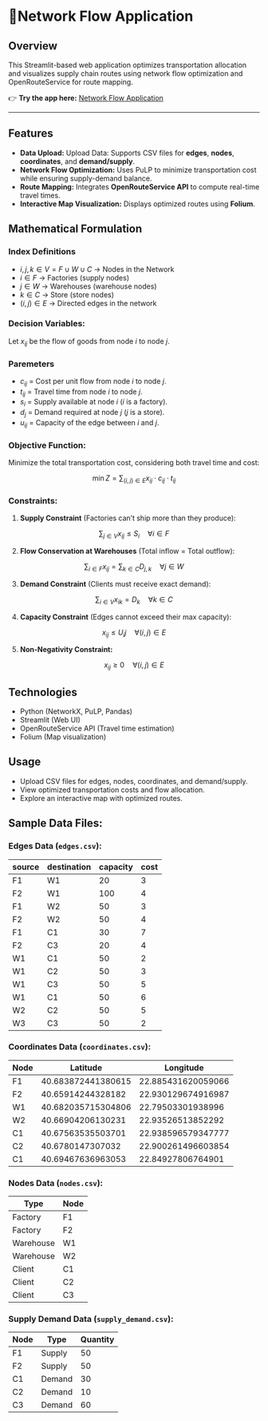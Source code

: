 # 🚛Network Flow Application

## Overview

This Streamlit-based web application optimizes transportation allocation and visualizes supply chain routes using network flow optimization and OpenRouteService for route mapping.

👉 **Try the app here:** [Network Flow Application](https://network-flow-application-etusnj3g5vv6xtt9txckl3.streamlit.app/)

---

## Features
- **Data Upload:** Upload Data: Supports CSV files for **edges**, **nodes**, **coordinates**, and **demand/supply**.
- **Network Flow Optimization:** Uses PuLP to minimize transportation cost while ensuring supply-demand balance.
- **Route Mapping:** Integrates **OpenRouteService API** to compute real-time travel times.
- **Interactive Map Visualization:** Displays optimized routes using **Folium**.

## Mathematical Formulation

### Index Definitions
- $i,j,k \in V = F \cup W \cup C$ -> Nodes in the Network
- $i \in F$ -> Factories (supply nodes)
- $j \in W$ -> Warehouses (warehouse nodes)
- $k \in C$ -> Store (store nodes)
- $(i,j) \in E$ -> Directed edges in the network

### Decision Variables:
Let $x_{ij}$ be the flow of goods from node $i$ to node $j$.

### Paremeters
- $c_{ij}$ = Cost per unit flow from node $i$ to node $j$.
- $t_{ij}$ = Travel time from node $i$ to node $j$.
- $s_i$ = Supply available at node $i$ ($i$ is a factory).
- $d_j$ = Demand required at node $j$ ($j$ is a store).
- $u_{ij}$ = Capacity of the edge between $i$ and $j$.

### Objective Function:
Minimize the total transportation cost, considering both travel time and cost:

$$
\min Z = \sum_{(i,j) \in E} x_{ij} \cdot c_{ij} \cdot t_{ij}
$$

### Constraints:

1. **Supply Constraint** (Factories can’t ship more than they produce):

$$
\sum_{j \in V} x_{ij} \leq S_i \quad \forall i \in F
$$

2. **Flow Conservation at Warehouses** (Total inflow = Total outflow):

$$
\sum_{i \in F} x_{ij} = \sum_{k \in C} D_{j,k} \quad \forall j \in W
$$

3. **Demand Constraint** (Clients must receive exact demand):

$$
\sum_{i \in V} x_{ik}  = D_k \quad \forall k \in C
$$

4. **Capacity Constraint** (Edges cannot exceed their max capacity):

$$
x_{ij} \leq U_ij \quad \forall (i,j) \in E
$$

5. **Non-Negativity Constraint:**

$$
x_{ij} \geq 0 \quad \forall (i,j) \in E
$$

## Technologies
- Python (NetworkX, PuLP, Pandas)
- Streamlit (Web UI)
- OpenRouteService API (Travel time estimation)
- Folium (Map visualization)

## Usage
- Upload CSV files for edges, nodes, coordinates, and demand/supply.
- View optimized transportation costs and flow allocation.
- Explore an interactive map with optimized routes.

## Sample Data Files:

### Edges Data (`edges.csv`):
| source | destination | capacity | cost |
|--------|-------------|----------|------|
| F1     | W1          | 20       | 3    |
| F2     | W1          | 100      | 4    |
| F1     | W2          | 50       | 3    |
| F2     | W2          | 50       | 4    |
| F1     | C1          | 30       | 7    |
| F2     | C3          | 20       | 4    |
| W1     | C1          | 50       | 2    |
| W1     | C2          | 50       | 3    |
| W1     | C3          | 50       | 5    |
| W1     | C1          | 50       | 6    |
| W2     | C2          | 50       | 5    |
| W3     | C3          | 50       | 2    |

### Coordinates Data (`coordinates.csv`):
| Node |     Latitude       | Longitude |
|------|--------------------|----------|
| F1   | 40.683872441380615 | 22.885431620059066 |
| F2   | 40.65914244328182  | 22.930129674916987 |
| W1   | 40.682035715304806 | 22.79503301938996  |
| W2   | 40.66904206130231  | 22.93526513852292  |
| C1   | 40.67563535503701  | 22.938596579347777 |
| C2   | 40.6780147307032   | 22.900261496603854 |
| C1   | 40.69467636963053  | 22.84927806764901  |

### Nodes Data (`nodes.csv`):
|    Type   | Node |
|-----------|------|
|  Factory  |  F1  |
|  Factory  |  F2  |
| Warehouse |  W1  |
| Warehouse |  W2  |
|   Client  |  C1  |
|   Client  |  C2  |
|   Client  |  C3  |

### Supply Demand Data (`supply_demand.csv`):
| Node |  Type  | Quantity |
|------|--------|----------|
| F1   | Supply |  50      |
| F2   | Supply |  50      |
| C1   | Demand |  30      |
| C2   | Demand |  10      |
| C3   | Demand |  60      |

